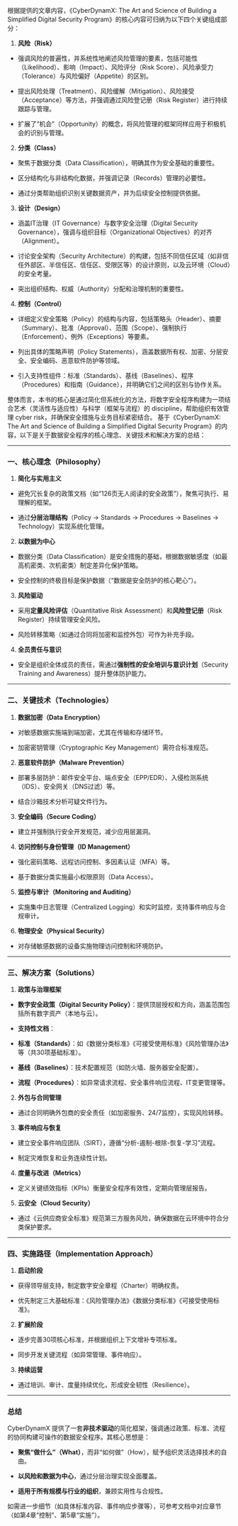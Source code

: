 根据提供的文章内容，《CyberDynamX: The Art and Science of Building a Simplified Digital Security Program》的核心内容可归纳为以下四个关键组成部分：

1. **风险（Risk）**

- 强调风险的普遍性，并系统性地阐述风险管理的要素，包括可能性（Likelihood）、影响（Impact）、风险评分（Risk Score）、风险承受力（Tolerance）与风险偏好（Appetite）的区别。

- 提出风险处理（Treatment）、风险缓解（Mitigation）、风险接受（Acceptance）等方法，并强调通过风险登记册（Risk Register）进行持续跟踪与管理。

- 扩展了“机会”（Opportunity）的概念，将风险管理的框架同样应用于积极机会的识别与管理。

2. **分类（Class）**

- 聚焦于数据分类（Data Classification），明确其作为安全基础的重要性。

- 区分结构化与非结构化数据，并强调记录（Records）管理的必要性。

- 通过分类帮助组织识别关键数据资产，并为后续安全控制提供依据。

3. **设计（Design）**

- 涵盖IT治理（IT Governance）与数字安全治理（Digital Security Governance），强调与组织目标（Organizational Objectives）的对齐（Alignment）。

- 讨论安全架构（Security Architecture）的构建，包括不同信任区域（如非信任外部区、半信任区、信任区、受限区等）的设计原则，以及云环境（Cloud）的安全考量。

- 突出组织结构、权威（Authority）分配和治理机制的重要性。

4. **控制（Control）**

- 详细定义安全策略（Policy）的结构与内容，包括策略头（Header）、摘要（Summary）、批准（Approval）、范围（Scope）、强制执行（Enforcement）、例外（Exceptions）等要素。

- 列出具体的策略声明（Policy Statements），涵盖数据所有权、加密、分层安全、安全编码、恶意软件防护等领域。

- 引入支持性组件：标准（Standards）、基线（Baselines）、程序（Procedures）和指南（Guidance），并明确它们之间的区别与协作关系。

整体而言，本书的核心是通过简化但系统化的方法，将数字安全程序构建为一项结合艺术（灵活性与适应性）与科学（框架与流程）的 discipline，帮助组织有效管理 cyber risk，并确保安全措施与业务目标紧密结合。 基于《CyberDynamX: The Art and Science of Building a Simplified Digital Security Program》的内容，以下是关于数据安全程序的核心理念、关键技术和解决方案的总结：

---

### **一、核心理念（Philosophy）**

1. **简化与实用主义**

- 避免冗长复杂的政策文档（如“126页无人阅读的安全政策”），聚焦可执行、易理解的框架。

- 通过**分层治理结构**（Policy → Standards → Procedures → Baselines → Technology）实现系统化管理。

2. **以数据为中心**

- 数据分类（Data Classification）是安全措施的基础，根据数据敏感度（如最高机密类、次机密类）制定差异化保护策略。

- 安全控制的终极目标是保护数据（“数据是安全防护的核心靶心”）。

3. **风险驱动**

- 采用**定量风险评估**（Quantitative Risk Assessment）和**风险登记册**（Risk Register）持续管理安全风险。

- 风险转移策略（如通过合同将加密和监控外包）可作为补充手段。

4. **全员责任与意识**

- 安全是组织全体成员的责任，需通过**强制性的安全培训与意识计划**（Security Training and Awareness）提升整体防护能力。

---

### **二、关键技术（Technologies）**

1. **数据加密（Data Encryption）**

- 对敏感数据实施端到端加密，尤其在传输和存储环节。

- 加密密钥管理（Cryptographic Key Management）需符合标准规范。

2. **恶意软件防护（Malware Prevention）**

- 部署多层防护：邮件安全平台、端点安全（EPP/EDR）、入侵检测系统（IDS）、安全网关（DNS过滤）等。

- 结合沙箱技术分析可疑文件行为。

3. **安全编码（Secure Coding）**

- 建立并强制执行安全开发规范，减少应用层漏洞。

4. **访问控制与身份管理（ID Management）**

- 强化密码策略、远程访问控制、多因素认证（MFA）等。

- 基于数据分类实施最小权限原则（Data Access）。

5. **监控与审计（Monitoring and Auditing）**

- 实施集中日志管理（Centralized Logging）和实时监控，支持事件响应与合规审计。

6. **物理安全（Physical Security）**

- 对存储敏感数据的设备实施物理访问控制和环境防护。

---

### **三、解决方案（Solutions）**

1. **政策与治理框架**

- **数字安全政策（Digital Security Policy）**：提供顶层授权和方向，涵盖范围包括所有数字资产（本地与云）。

- **支持性文档**：

- **标准（Standards）**：如《数据分类标准》《可接受使用标准》《风险管理办法》等（共30项基础标准）。

- **基线（Baselines）**：技术配置规范（如防火墙、服务器安全配置）。

- **流程（Procedures）**：如异常请求流程、安全事件响应流程、IT变更管理等。

2. **外包与合同管理**

- 通过合同明确外包商的安全责任（如加密服务、24/7监控），实现风险转移。

3. **事件响应与恢复**

- 建立安全事件响应团队（SIRT），遵循“分析-遏制-根除-恢复-学习”流程。

- 制定灾难恢复和业务连续性计划。

4. **度量与改进（Metrics）**

- 定义关键绩效指标（KPIs）衡量安全程序有效性，定期向管理层报告。

5. **云安全（Cloud Security）**

- 通过《云供应商安全标准》规范第三方服务风险，确保数据在云环境中符合分类保护要求。

---

### **四、实施路径（Implementation Approach）**

1. **启动阶段**

- 获得领导层支持，制定数字安全章程（Charter）明确权责。

- 优先制定三大基础标准：《风险管理办法》《数据分类标准》《可接受使用标准》。

2. **扩展阶段**

- 逐步完善30项核心标准，并根据组织上下文增补专项标准。

- 同步开发关键流程（如异常管理、事件响应）。

3. **持续运营**

- 通过培训、审计、度量持续优化，形成安全韧性（Resilience）。

---

### **总结**

CyberDynamX 提供了一套**非技术驱动**的简化框架，强调通过政策、标准、流程的协同构建可操作的数据安全程序。其核心思想是：

- **聚焦“做什么”（What）**，而非“如何做”（How），赋予组织灵活选择技术的自由。

- **以风险和数据为中心**，通过分层治理实现全面覆盖。

- **适用于所有规模与行业的组织**，兼顾实用性与合规性。

如需进一步细节（如具体标准内容、事件响应步骤等），可参考文档中对应章节（如第4章“控制”、第5章“实施”）。